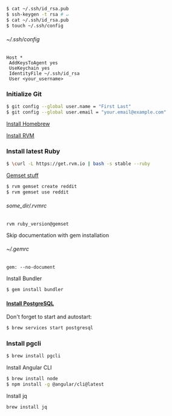 ```bash
$ cat ~/.ssh/id_rsa.pub
$ ssh-keygen -t rsa # ↵
$ cat ~/.ssh/id_rsa.pub
$ touch ~/.ssh/config
```

###### ~/.ssh/config

```
Host *
 AddKeysToAgent yes
 UseKeychain yes
 IdentityFile ~/.ssh/id_rsa
 User <your_username>

```

### Initialize Git

```bash
$ git config --global user.name = "First Last"
$ git config --global user.email = "your.email@example.com"
```

[Install Homebrew](https://brew.sh/)

[Install RVM](https://usabilityetc.com/articles/ruby-on-mac-os-x-with-rvm/)

### Install latest Ruby

```bash
$ \curl -L https://get.rvm.io | bash -s stable --ruby
```

[Gemset stuff](https://www.digitalocean.com/community/tutorials/how-to-use-rvm-to-manage-ruby-installations-and-environments-on-a-vps)

```bash
$ rvm gemset create reddit
$ rvm gemset use reddit
```

###### some_dir/.rvmrc

```
rvm ruby_version@gemset
```

Skip documentation with gem installation

###### ~/.gemrc

```
gem: --no-document 

```

Install Bundler

```bash
$ gem install bundler
```

#### [Install PostgreSQL](https://www.moncefbelyamani.com/how-to-install-postgresql-on-a-mac-with-homebrew-and-lunchy/)

Don't forget to start and autostart:

```bash
$ brew services start postgresql
```

### Install pgcli

```bash
$ brew install pgcli
```

Install Angular CLI

```bash
$ brew install node
$ npm install -g @angular/cli@latest
```

Install jq

```bash
brew install jq
```

